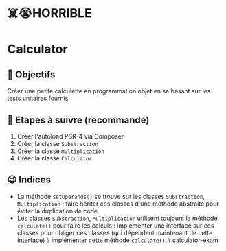 # ☠️😭HORRIBLE


# Calculator

## 🎯 Objectifs

Créer une petite calculette en programmation objet en se basant sur les tests unitaires fournis.

## 🕺 Etapes à suivre (recommandé)

1. Créer l'autoload PSR-4 via Composer
3. Créer la classe `Substraction`
4. Créer la classe `Multiplication`
6. Créer la classe `Calculator`

## 😉 Indices

- La méthode `setOperands()` se trouve sur les classes `Substraction`, `Multiplication` : faire hériter ces classes d'une méthode abstraite pour éviter la duplication de code.
- Les classes `Substraction`, `Multiplication` utilisent toujours la méthode `calculate()` pour faire les calculs : implémenter une interface sur ces classes pour obliger ces classes (qui dépendent maintenant de cette interface) à implémenter cette méthode `calculate()`.# calculator-exam
